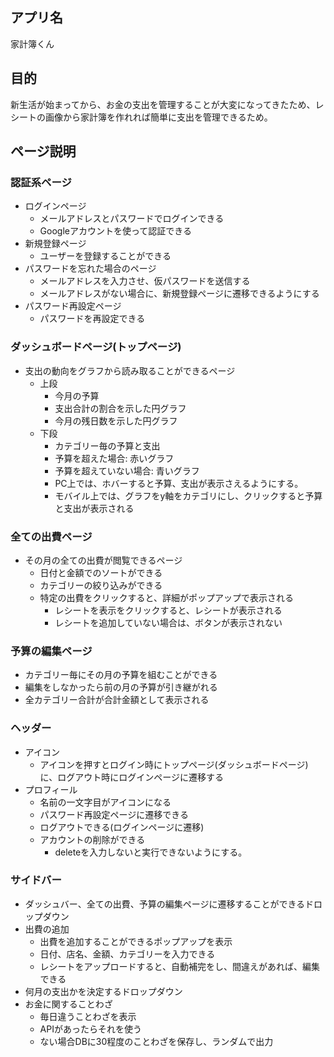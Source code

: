## アプリ名
家計簿くん

## 目的
新生活が始まってから、お金の支出を管理することが大変になってきたため、レシートの画像から家計簿を作れれば簡単に支出を管理できるため。

## ページ説明
### 認証系ページ
- ログインページ
  - メールアドレスとパスワードでログインできる
  - Googleアカウントを使って認証できる
- 新規登録ページ
  - ユーザーを登録することができる
- パスワードを忘れた場合のページ
  - メールアドレスを入力させ、仮パスワードを送信する
  - メールアドレスがない場合に、新規登録ページに遷移できるようにする
- パスワード再設定ページ
  - パスワードを再設定できる

### ダッシュボードページ(トップページ)
- 支出の動向をグラフから読み取ることができるページ
  - 上段
    - 今月の予算
    - 支出合計の割合を示した円グラフ
    - 今月の残日数を示した円グラフ
  - 下段
    - カテゴリー毎の予算と支出
    - 予算を超えた場合: 赤いグラフ
    - 予算を超えていない場合: 青いグラフ
    - PC上では、ホバーすると予算、支出が表示さえるようにする。
    - モバイル上では、グラフをy軸をカテゴリにし、クリックすると予算と支出が表示される

### 全ての出費ページ
- その月の全ての出費が閲覧できるページ
  - 日付と金額でのソートができる
  - カテゴリーの絞り込みができる
  - 特定の出費をクリックすると、詳細がポップアップで表示される
    - レシートを表示をクリックすると、レシートが表示される
    - レシートを追加していない場合は、ボタンが表示されない

### 予算の編集ページ
- カテゴリー毎にその月の予算を組むことができる
- 編集をしなかったら前の月の予算が引き継がれる
- 全カテゴリー合計が合計金額として表示される

### ヘッダー
- アイコン
  - アイコンを押すとログイン時にトップページ(ダッシュボードページ)に、ログアウト時にログインページに遷移する
- プロフィール
  - 名前の一文字目がアイコンになる
  - パスワード再設定ページに遷移できる
  - ログアウトできる(ログインページに遷移)
  - アカウントの削除ができる
    - deleteを入力しないと実行できないようにする。

### サイドバー
- ダッシュバー、全ての出費、予算の編集ページに遷移することができるドロップダウン
- 出費の追加
  - 出費を追加することができるポップアップを表示
  - 日付、店名、金額、カテゴリーを入力できる
  - レシートをアップロードすると、自動補完をし、間違えがあれば、編集できる
- 何月の支出かを決定するドロップダウン
- お金に関することわざ
  - 毎日違うことわざを表示
  - APIがあったらそれを使う
  - ない場合DBに30程度のことわざを保存し、ランダムで出力
